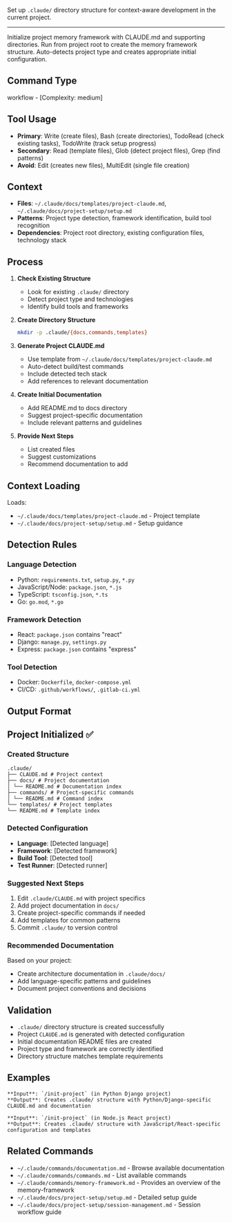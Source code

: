 Set up `.claude/` directory structure for context-aware development in the current project.

---

Initialize project memory framework with CLAUDE.md and supporting directories. Run from project root to create the memory framework structure. Auto-detects project type and creates appropriate initial configuration.

## Command Type

workflow - [Complexity: medium]

## Tool Usage

- **Primary**: Write (create files), Bash (create directories), TodoRead (check existing tasks), TodoWrite (track setup progress)
- **Secondary**: Read (template files), Glob (detect project files), Grep (find patterns)
- **Avoid**: Edit (creates new files), MultiEdit (single file creation)

## Context

- **Files**: `~/.claude/docs/templates/project-claude.md`, `~/.claude/docs/project-setup/setup.md`
- **Patterns**: Project type detection, framework identification, build tool recognition
- **Dependencies**: Project root directory, existing configuration files, technology stack

## Process

1. **Check Existing Structure**

   - Look for existing `.claude/` directory
   - Detect project type and technologies
   - Identify build tools and frameworks

2. **Create Directory Structure**

   ```bash
   mkdir -p .claude/{docs,commands,templates}
   ```

3. **Generate Project CLAUDE.md**

   - Use template from `~/.claude/docs/templates/project-claude.md`
   - Auto-detect build/test commands
   - Include detected tech stack
   - Add references to relevant documentation

4. **Create Initial Documentation**

   - Add README.md to docs directory
   - Suggest project-specific documentation
   - Include relevant patterns and guidelines

5. **Provide Next Steps**
   - List created files
   - Suggest customizations
   - Recommend documentation to add

## Context Loading

Loads:

- `~/.claude/docs/templates/project-claude.md` - Project template
- `~/.claude/docs/project-setup/setup.md` - Setup guidance

## Detection Rules

### Language Detection

- Python: `requirements.txt`, `setup.py`, `*.py`
- JavaScript/Node: `package.json`, `*.js`
- TypeScript: `tsconfig.json`, `*.ts`
- Go: `go.mod`, `*.go`

### Framework Detection

- React: `package.json` contains "react"
- Django: `manage.py`, `settings.py`
- Express: `package.json` contains "express"

### Tool Detection

- Docker: `Dockerfile`, `docker-compose.yml`
- CI/CD: `.github/workflows/`, `.gitlab-ci.yml`

## Output Format

<output>

## Project Initialized ✅

### Created Structure

```
.claude/
├── CLAUDE.md # Project context
├── docs/ # Project documentation
│ └── README.md # Documentation index
├── commands/ # Project-specific commands
│ └── README.md # Command index
└── templates/ # Project templates
└── README.md # Template index
```

### Detected Configuration

- **Language**: [Detected language]
- **Framework**: [Detected framework]
- **Build Tool**: [Detected tool]
- **Test Runner**: [Detected runner]

### Suggested Next Steps

1. Edit `.claude/CLAUDE.md` with project specifics
2. Add project documentation in `docs/`
3. Create project-specific commands if needed
4. Add templates for common patterns
5. Commit `.claude/` to version control

### Recommended Documentation

Based on your project:

- Create architecture documentation in `.claude/docs/`
- Add language-specific patterns and guidelines
- Document project conventions and decisions

</output>

## Validation

- `.claude/` directory structure is created successfully
- Project `CLAUDE.md` is generated with detected configuration
- Initial documentation README files are created
- Project type and framework are correctly identified
- Directory structure matches template requirements

## Examples

<example-1>

```
**Input**: `/init-project` (in Python Django project)
**Output**: Creates .claude/ structure with Python/Django-specific CLAUDE.md and documentation
```

</example-1>

<example-2>

```
**Input**: `/init-project` (in Node.js React project)
**Output**: Creates .claude/ structure with JavaScript/React-specific configuration and templates
```

</example-2>

## Related Commands

- `~/.claude/commands/documentation.md` - Browse available documentation
- `~/.claude/commands/commands.md` - List available commands
- `~/.claude/commands/memory-framework.md` - Provides an overview of the memory-framework
- `~/.claude/docs/project-setup/setup.md` - Detailed setup guide
- `~/.claude/docs/project-setup/session-management.md` - Session workflow guide
